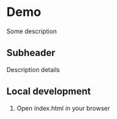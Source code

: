 # Demo

Some description


## Subheader

Description details

## Local development

1. Open index.html in your browser
